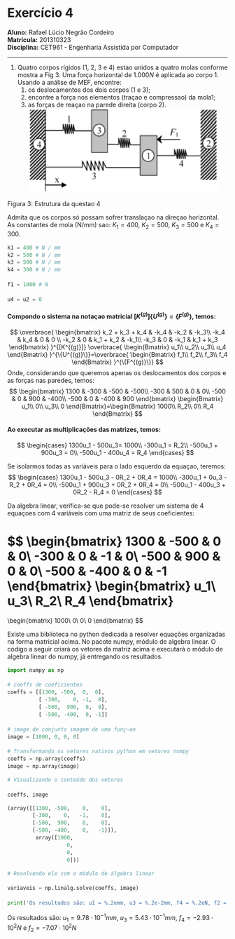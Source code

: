 # Exercício 4

**Aluno:** Rafael Lúcio Negrão Cordeiro<br/>
**Matrícula:** 201310323<br/>
**Disciplina:** CET961 - Engenharia Assistida por Computador

---

1. Quatro corpos rígidos (1, 2, 3 e 4) estao unidos a quatro molas conforme mostra a Fig 3. Uma força horizontal de $1.000 N$ é aplicada ao corpo 1. Usando a análise de MEF, encontre:
	1. os deslocamentos dos dois corpos (1 e 3);
	2. encontre a força nos elementos (traçao e  compressao) da mola1;
	3. as forças de reaçao na parede direita (corpo 2).
![](img/exec4_structure.png)

<span class="caption">Figura 3: Estrutura da questao 4</span>

Admita que os corpos só possam sofrer translaçao na direçao horizontal. As constantes de mola (N/mm) sao: $K_1 = 400$, $K_2 = 500$, $K_3 = 500$ e $K_4 = 300$.

```python
k1 = 400 # N / mm
k2 = 500 # N / mm
k3 = 500 # N / mm
k4 = 300 # N / mm

f1 = 1000 # N

u4 = u2 = 0
```


#### Compondo o sistema na notaçao matricial $[K^{(g)}]\{U^{(g)}\} = \{F^{(g)}\}$, temos:

$$
\overbrace{
    \begin{bmatrix}
        k_2 + k_3 + k_4 & -k_4 & -k_2 & -k_3\\
        -k_4 & k_4 & 0 & 0 \\
        -k_2 & 0 & k_1 + k_2 & -k_1\\
        -k_3 & 0 & -k_1 & k_1 + k_3
    \end{bmatrix}
}^{[K^{(g)}]}
\overbrace{
    \begin{Bmatrix}
        u_1\\
        u_2\\
        u_3\\
        u_4
    \end{Bmatrix}
}^{\{U^{(g)}\}}=\overbrace{
    \begin{Bmatrix}
        f_1\\
        f_2\\
        f_3\\
        f_4
    \end{Bmatrix}
}^{\{F^{(g)}\}}
$$
Onde, considerando que queremos apenas os deslocamentos dos corpos e as forças nas paredes, temos:
$$
\begin{bmatrix}
    1300 & -300 & -500 & -500\\
    -300 & 500 & 0 & 0\\
    -500 & 0 & 900 & -400\\
    -500 & 0 & -400 & 900
\end{bmatrix}
\begin{Bmatrix}
    u_1\\
    0\\
    u_3\\
    0
\end{Bmatrix}=\begin{Bmatrix}
    1000\\
    R_2\\
    0\\
    R_4
\end{Bmatrix}
$$

#### Ao executar as multiplicações das matrizes, temos:
$$
\begin{cases}
    1300u_1 - 500u_3= 1000\\
    -300u_1 = R_2\\
    -500u_1 + 900u_3 = 0\\
    -500u_1 - 400u_4 = R_4
\end{cases}
$$

Se isolarmos todas as variáveis para o lado esquerdo da equaçao, teremos:
$$
\begin{cases}
   1300u_1 - 500u_3 - 0R_2 + 0R_4 = 1000\\
   -300u_1 + 0u_3 - R_2 + 0R_4 = 0\\
   -500u_1 + 900u_3 + 0R_2 + 0R_4 = 0\\
   -500u_1 - 400u_3 + 0R_2 - R_4 = 0
\end{cases}
$$

Da algebra linear, verifica-se que pode-se resolver um sistema de 4 equaçoes com 4 variáveis com uma matriz de seus coeficientes:

$$
\begin{bmatrix}
    1300 & -500 & 0 & 0\\
    -300 & 0 & -1 & 0\\
    -500 & 900 & 0 & 0\\
    -500 & -400 & 0 & -1
\end{bmatrix}
\begin{bmatrix}
    u_1\\
    u_3\\
    R_2\\
    R_4
\end{bmatrix}
=
\begin{bmatrix}
    1000\\
    0\\
    0\\
    0
\end{bmatrix}
$$

Existe uma biblioteca no python dedicada a resolver equações organizadas na forma matricial acima. No pacote numpy, módulo de algebra linear. O código a seguir criará os vetores da matriz acima e executará o módulo de algebra linear do numpy, já entregando os resultados.

```python
import numpy as np

# coeffs de coeficientes
coeffs = [[1300, -500,  0,  0],
          [ -300,    0, -1,  0],
          [ -500,  900,  0,  0],
          [ -500, -400,  0, -1]]

# image de conjunto imagem de uma funç~ao
image = [1000, 0, 0, 0]

# Transformando os vetores nativos python em vetores numpy
coeffs = np.array(coeffs)
image = np.array(image)
```

```python
# Visualizando o conteúdo dos vetores

coeffs, image
```

```python
(array([[1300, -500,    0,    0],
        [-300,    0,   -1,    0],
        [-500,  900,    0,    0],
        [-500, -400,    0,   -1]]),
         array([1000,
         		   0,
         		   0,
         		   0]))
```

```python
# Resolvendo ele com o módulo de álgebra linear

variaveis = np.linalg.solve(coeffs, image)

print('Os resultados são: u1 = %.2emm, u3 = %.2e-2mm, f4 = %.2eN, f2 = %.2eN' % tuple(variaveis))
```
<span class="caption">Os resultados são: $u_1 = 9.78 \cdot 10^{-1} mm$, $u_3 = 5.43 \cdot 10^{-1} mm$, $f_4 = -2.93 \cdot 10^{2} N$ e $f_2 = -7.07 \cdot 10^{2} N$
</span>
